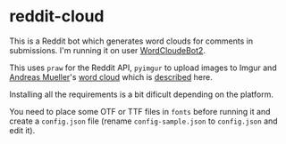 reddit-cloud
============

This is a Reddit bot which generates word clouds for comments in submissions.
I'm running it on user
[WordCloudeBot2](http://www.reddit.com/user/WordCloudBot2).

This uses `praw` for the Reddit API, `pyimgur` to upload images to Imgur and
[Andreas Mueller](https://github.com/amueller)'s
[word cloud](https://github.com/amueller/word_cloud) which is
[described](http://peekaboo-vision.blogspot.ro/2012/11/a-wordcloud-in-python.html) here.

Installing all the requirements is a bit dificult depending on the platform.

You need to place some OTF or TTF files in `fonts` before running it and create
a `config.json` file (rename `config-sample.json` to `config.json` and edit it).
